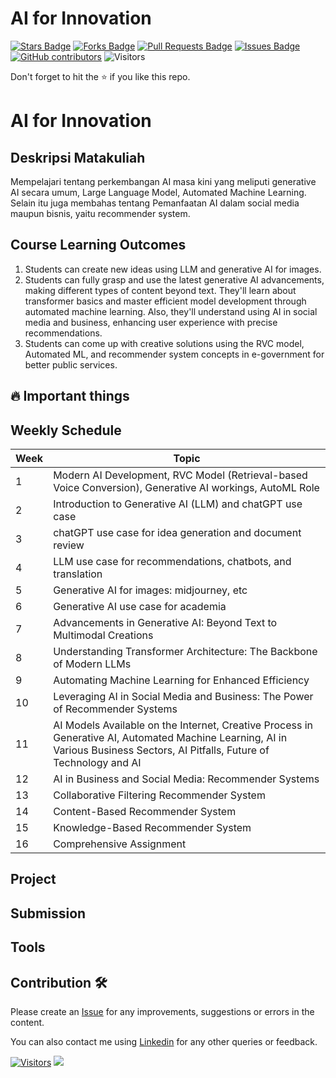 # AI for Innovation

<a href="https://github.com/drshahizan/BDM/stargazers"><img src="https://img.shields.io/github/stars/drshahizan/BDM" alt="Stars Badge"/></a>
<a href="https://github.com/drshahizan/BDM/network/members"><img src="https://img.shields.io/github/forks/drshahizan/BDM" alt="Forks Badge"/></a>
<a href="https://github.com/drshahizan/BDM/pulls"><img src="https://img.shields.io/github/issues-pr/drshahizan/BDM" alt="Pull Requests Badge"/></a>
<a href="https://github.com/drshahizan/BDM"><img src="https://img.shields.io/github/issues/drshahizan/BDM" alt="Issues Badge"/></a>
<a href="https://github.com/drshahizan/BDM/graphs/contributors"><img alt="GitHub contributors" src="https://img.shields.io/github/contributors/drshahizan/BDM?color=2b9348"></a>
![Visitors](https://api.visitorbadge.io/api/visitors?path=https%3A%2F%2Fgithub.com%2Fdrshahizan%2Fsoftware-engineering&labelColor=%23d9e3f0&countColor=%23697689&style=flat)

Don't forget to hit the :star: if you like this repo.

# AI for Innovation

## Deskripsi Matakuliah	
Mempelajari tentang perkembangan AI masa kini yang meliputi generative AI secara umum, Large Language Model, Automated Machine Learning. Selain itu juga membahas tentang Pemanfaatan AI dalam social media maupun bisnis, yaitu recommender system.

## Course Learning Outcomes
1. Students can create new ideas using LLM and generative AI for images.
2. Students can fully grasp and use the latest generative AI advancements, making different types of content beyond text. They'll learn about transformer basics and master efficient model development through automated machine learning. Also, they'll understand using AI in social media and business, enhancing user experience with precise recommendations.
3. Students can come up with creative solutions using the RVC model, Automated ML, and recommender system concepts in e-government for better public services.

## 🔥 Important things


## Weekly Schedule
| Week | Topic                                                                                                 |
|------|-------------------------------------------------------------------------------------------------------|
| 1    | Modern AI Development, RVC Model (Retrieval-based Voice Conversion), Generative AI workings, AutoML Role |
| 2    | Introduction to Generative AI (LLM) and chatGPT use case                                            |
| 3    | chatGPT use case for idea generation and document review                                             |
| 4    | LLM use case for recommendations, chatbots, and translation                                          |
| 5    | Generative AI for images: midjourney, etc                                                           |
| 6    | Generative AI use case for academia                                                                  |
| 7    | Advancements in Generative AI: Beyond Text to Multimodal Creations                                  |
| 8    | Understanding Transformer Architecture: The Backbone of Modern LLMs                                 |
| 9    | Automating Machine Learning for Enhanced Efficiency                                                  |
| 10   | Leveraging AI in Social Media and Business: The Power of Recommender Systems                         |
| 11   | AI Models Available on the Internet, Creative Process in Generative AI, Automated Machine Learning, AI in Various Business Sectors, AI Pitfalls, Future of Technology and AI |
| 12   | AI in Business and Social Media: Recommender Systems                                                 |
| 13   | Collaborative Filtering Recommender System                                                           |
| 14   | Content-Based Recommender System                                                                     |
| 15   | Knowledge-Based Recommender System                                                                   |
| 16   | Comprehensive Assignment                                                                             |

## Project

## Submission

## Tools

## Contribution 🛠️
Please create an [Issue](https://github.com/drshahizan/software-engineering/issues) for any improvements, suggestions or errors in the content.

You can also contact me using [Linkedin](https://www.linkedin.com/in/drshahizan/) for any other queries or feedback.

[![Visitors](https://api.visitorbadge.io/api/visitors?path=https%3A%2F%2Fgithub.com%2Fdrshahizan&labelColor=%23697689&countColor=%23555555&style=plastic)](https://visitorbadge.io/status?path=https%3A%2F%2Fgithub.com%2Fdrshahizan)
![](https://hit.yhype.me/github/profile?user_id=81284918)
